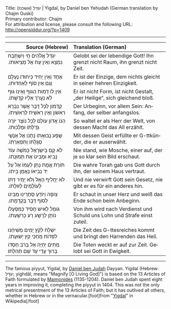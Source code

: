 <html>
<head></head>
<body>
Title: יִגְדַּל (אשכנז)‏ | Yigdal, by Daniel ben Yehudah (German translation by Chajm Guski)<br />
Primary contributor: Chajm<br />
For attribution and license, please consult the following URL: <a href="http://opensiddur.org/?p=1409">http://opensiddur.org/?p=1409</a>
<p />
<hr />

<table style="margin-left: auto;margin-right: auto;" class="draggable">
<thead><tr><th id="x" style="text-align: right;">Source (Hebrew)</th><th style="text-align: left;">Translation (German)</th></tr></thead>
<tbody>
<tr><td style="vertical-align:top;">
<div class="liturgy" lang="he">
יִגְדַּל אֱלֹהִים חַי וְיִשְׁתַּבַּח 
נִמְצָא וְאֵין עֵת אֶל מְצִיאוּתוֹ.‏
</span></div></td>
 
<td style="vertical-align:top;">
<div class="german" lang="de">
Gelobt sei der lebendige Gott! 
Ihn grenzt nicht Raum, ihn grenzt nicht Zeit. 
</div></td></tr>


<tr><td style="vertical-align:top;">
<div class="liturgy" lang="he">
אֶחָד וְאֵין יָחִיד כְּיִחוּדוֹ נֶעְלָם וְגַם אֵין סוֹף לְאַחְדּוּתוֹ.‏
</span></div></td>
 
<td style="vertical-align:top;">
<div class="german" lang="de">
Er ist der Einzige, dem nichts gleicht in seiner hehren Einzigkeit. 
</div></td></tr>


<tr><td style="vertical-align:top;">
<div class="liturgy" lang="he">
אֵין לוֹ דְמוּת הַגּוּף וְאֵינוֹ גּוּף לֹא נַעֲרֹךְ אֵלָיו קְדֻשָּׁתוֹ.‏
</span></div></td>
 
<td style="vertical-align:top;">
<div class="german" lang="de">
Er ist nicht Form, ist nicht Gestalt, „der Heilige“, sich gleichend bloß. 
</div></td></tr>


<tr><td style="vertical-align:top;">
<div class="liturgy" lang="he">
קַדְמוֹן לְכָל דָּבָר אֲשֶׁר נִבְרָא רִאשׁוֹן וְאֵין רֵאשִׁית לְרֵאשִׁיתוֹ.‏
</span></div></td>
 
<td style="vertical-align:top;">
<div class="german" lang="de">
Der Urbeginn, vor allem Sein: Anfang, der selber anfangslos. 
</div></td></tr>


<tr><td style="vertical-align:top;">
<div class="liturgy" lang="he">
הִנּוֹ אֲדוֹן עוֹלָם לְכָל נוֹצָר יוֹרֶה גְּדֻלָּתוֹ וּמַלְכוּתוֹ.‏
</span></div></td>
 
<td style="vertical-align:top;">
<div class="german" lang="de">
So waltet er als Herr der Welt, von dessen Macht das All erzählt. 
</div></td></tr>


<tr><td style="vertical-align:top;">
<div class="liturgy" lang="he">
שֶׁפַע נְבוּאָתוֹ נְתָנוֹ אֶל אַנְשֵׁי סְגֻלָּתוֹ וְתִפְאַרְתּוֹ.‏
</span></div></td>
 
<td style="vertical-align:top;">
<div class="german" lang="de">
Mit dessen Geist erfüllte er G-ttkünder, die er auserwählt. 
</div></td></tr>


<tr><td style="vertical-align:top;">
<div class="liturgy" lang="he">
לֹא קָם בְּיִשְׂרָאֵל כְּמֹשֶׁה עוֹד נָבִיא וּמַבִּיט אֶת תְּמוּנָתוֹ.‏
</span></div></td>
 
<td style="vertical-align:top;">
<div class="german" lang="de">
Nie stand, wie Mosche, einer auf, der je so klar sein Bild erschaut. 
</div></td></tr>


<tr><td style="vertical-align:top;">
<div class="liturgy" lang="he">
תּוֹרַת אֱמֶת נָתַן לְעַמּוֹ אֵל עַל יַד נְבִיאוֹ נֶאֱמַן בֵּיתוֹ.‏
</span></div></td>
 
<td style="vertical-align:top;">
<div class="german" lang="de">
Die wahre Torah gab uns Gott durch ihn, der seinem Haus vertraut. 
</div></td></tr>


<tr><td style="vertical-align:top;">
<div class="liturgy" lang="he">
לֹא יַחֲלִיף הָאֵל וְלֹא יָמִיר דָּתוֹ לְעוֹלָמִים לְזוּלָתוֹ.‏
</span></div></td>
 
<td style="vertical-align:top;">
<div class="german" lang="de">
Und nie verwirft Gott sein Gesetz, nie gibt er es für ein anderes hin. 
</div></td></tr>


<tr><td style="vertical-align:top;">
<div class="liturgy" lang="he">
צוֹפֶה וְיוֹדֵעַ סְתָרֵינוּ מַבִּיט לְסוֹף דָּבָר בְּקַדְמָתוֹ.‏
</span></div></td>
 
<td style="vertical-align:top;">
<div class="german" lang="de">
Er schaut in unser Herz und weiß das Ende schon beim Anbeginn.
</div></td></tr>


<tr><td style="vertical-align:top;">
<div class="liturgy" lang="he">
גּוֹמֵל לְאִישׁ חָסִיד כְּמִפְעָלוֹ נוֹתֵן לְרָשָׁע רָע כְּרִשְׁעָתוֹ.‏
</span></div></td>
 
<td style="vertical-align:top;">
<div class="german" lang="de">
Von ihm wird nach Verdienst und Schuld uns Lohn und Strafe einst zuteil. 
</div></td></tr>


<tr><td style="vertical-align:top;">
<div class="liturgy" lang="he">
יִשְׁלַח לְקֵץ יָמִים מְשִׁיחֵנוּ לִפְדּוֹת מְחַכֵּי קֵץ יְשׁוּעָתוֹ.‏
</span></div></td>
 
<td style="vertical-align:top;">
<div class="german" lang="de">
Die Zeit des G-ttesreiches kommt und bringt den Harrenden das Heil. 
</div></td></tr>


<tr><td style="vertical-align:top;">
<div class="liturgy" lang="he">
מֵתִים יְחַיֶּה אֵל בְּרֹב חַסְדּוֹ בָּרוּךְ עֲדֵי עַד שֵׁם תְּהִלָּתוֹ׃
</span></div></td>
 
<td style="vertical-align:top;">
<div class="german" lang="de">
Die Toten weckt er auf zur Zeit. Gelobt sei Gott in Ewigkeit.
</div></td></tr>
</tbody></table>

<hr />

The famous piyyut, Yigdal, by <a href="http://en.wikipedia.org/wiki/Daniel_ben_Judah">Daniel ben Judah</a> Dayyan. Yigdal (Hebrew: יִגְדָּל‎; yighdāl, means "Magnify [O Living God]") is based on the 13 Articles of Faith formulated by <a href="http://en.wikipedia.org/wiki/Maimonides">Maimonides</a> (1135-1204). Daniel ben Judah spent eight years in improving it, completing the piyyut in 1404.  This was not the only metrical presentment of the 13 Articles of Faith; but it has outlived all others, whether in Hebrew or in the vernacular.[foot]from "<a href="http://en.wikipedia.org/wiki/Yigdal">Yigdal</a>" in Wikipedia[/foot]
</body>
</html>
